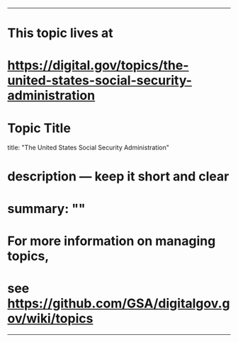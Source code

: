 
---
# This topic lives at
# https://digital.gov/topics/the-united-states-social-security-administration

# Topic Title
title: "The United States Social Security Administration"

# description — keep it short and clear
# summary: ""


# For more information on managing topics,
# see https://github.com/GSA/digitalgov.gov/wiki/topics
---
